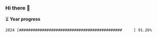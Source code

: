 ### Hi there :wave:

:hourglass_flowing_sand: **Year progress**

```txt
2024 [#############################################     ] 91.26%
```

